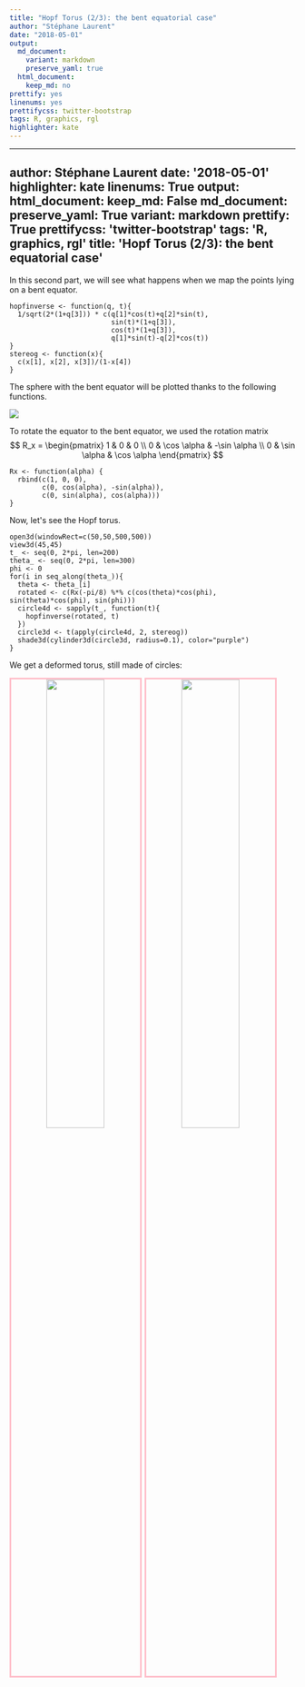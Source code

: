 ```yaml
---
title: "Hopf Torus (2/3): the bent equatorial case"
author: "Stéphane Laurent"
date: "2018-05-01"
output:
  md_document:
    variant: markdown
    preserve_yaml: true
  html_document:
    keep_md: no
prettify: yes
linenums: yes
prettifycss: twitter-bootstrap
tags: R, graphics, rgl
highlighter: kate
---
```


---
author: Stéphane Laurent
date: '2018-05-01'
highlighter: kate
linenums: True
output:
  html_document:
    keep_md: False
  md_document:
    preserve_yaml: True
    variant: markdown
prettify: True
prettifycss: 'twitter-bootstrap'
tags: 'R, graphics, rgl'
title: 'Hopf Torus (2/3): the bent equatorial case'
---

In this second part, we will see what happens when we map the points
lying on a bent equator.

``` {.r}
hopfinverse <- function(q, t){ 
  1/sqrt(2*(1+q[3])) * c(q[1]*cos(t)+q[2]*sin(t),
                         sin(t)*(1+q[3]),
                         cos(t)*(1+q[3]),
                         q[1]*sin(t)-q[2]*cos(t)) 
}
stereog <- function(x){
  c(x[1], x[2], x[3])/(1-x[4])
}
```

The sphere with the bent equator will be plotted thanks to the following
functions.

![](figures/SphereWithSlopedEquator.png)

To rotate the equator to the bent equator, we used the rotation matrix
$$
R_x = \begin{pmatrix} 
1 & 0 & 0 \\
0 & \cos \alpha & -\sin \alpha \\
0 & \sin \alpha & \cos \alpha
\end{pmatrix}
$$

``` {.r}
Rx <- function(alpha) {
  rbind(c(1, 0, 0),
        c(0, cos(alpha), -sin(alpha)),
        c(0, sin(alpha), cos(alpha)))
}
```

Now, let's see the Hopf torus.

``` {.r}
open3d(windowRect=c(50,50,500,500))
view3d(45,45)
t_ <- seq(0, 2*pi, len=200)
theta_ <- seq(0, 2*pi, len=300)
phi <- 0
for(i in seq_along(theta_)){
  theta <- theta_[i]
  rotated <- c(Rx(-pi/8) %*% c(cos(theta)*cos(phi), sin(theta)*cos(phi), sin(phi)))
  circle4d <- sapply(t_, function(t){
    hopfinverse(rotated, t)
  })
  circle3d <- t(apply(circle4d, 2, stereog))
  shade3d(cylinder3d(circle3d, radius=0.1), color="purple")
}
```

We get a deformed torus, still made of circles:

<!-- ![](figures/hopftorus2.gif) -->
<!-- ![](figures/hopftorus2_anim.gif) -->
<div style="text-align:center">
<img src="./figures/hopftorus2.gif" style="float: left; width: 45%; margin-right: 1%; margin-bottom: 0.5em; border:3px solid pink">
<img src="figures/hopftorus2_anim.gif" style="float: left; width: 45%; margin-right: 1%; margin-bottom: 0.5em; border:3px solid pink">
<p style="clear: both;">
</div>
